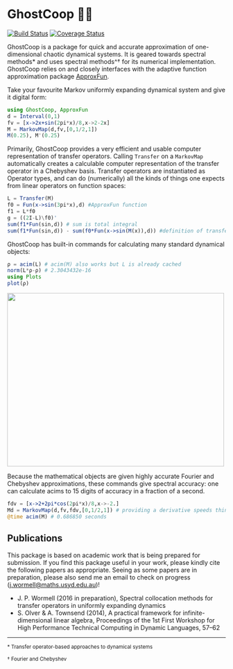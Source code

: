 # GhostCoop 👻✊

[![Build Status](https://travis-ci.org/johnwormell/GhostCoop.jl.svg?branch=master)](https://travis-ci.org/johnwormell/GhostCoop.jl)
[![Coverage Status](https://coveralls.io/repos/github/johnwormell/GhostCoop.jl/badge.svg?branch=master)](https://coveralls.io/github/johnwormell/GhostCoop.jl?branch=master)

GhostCoop is a package for quick and accurate approximation of one-dimensional chaotic dynamical systems. It is geared towards spectral methods* and uses spectral methods^† for its numerical implementation. GhostCoop relies on and closely interfaces with the adaptive function approximation package [ApproxFun](https://github.com/ApproxFun/ApproxFun.jl).  


 <!---computes transfer operators of one-dimensional chaotic systems in spectral bases. This enables one to find statistical properties of dynamical systems quickly, reliably and abstractly.
--->

Take your favourite Markov uniformly expanding dynamical system and give it digital form:

```julia
using GhostCoop, ApproxFun
d = Interval(0,1)
fv = [x->2x+sin(2pi*x)/8,x->2-2x]
M = MarkovMap(d,fv,[0,1/2,1])
M(0.25), M'(0.25)
```
<!---want to plot Markov Map--->

Primarily, GhostCoop provides a very efficient and usable computer representation of transfer operators. Calling ```Transfer``` on a ```MarkovMap``` automatically creates a calculable computer representation of the transfer operator in a Chebyshev basis. Transfer operators are instantiated as Operator types, and can do (numerically) all the kinds of things one expects from linear operators on function spaces:

```julia
L = Transfer(M)
f0 = Fun(x->sin(3pi*x),d) #ApproxFun function
f1 = L*f0
g = ((2I-L)\f0)'
sum(f1*Fun(sin,d)) # sum is total integral
sum(f1*Fun(sin,d)) - sum(f0*Fun(x->sin(M(x)),d)) #definition of transfer operator as adjoint
``` 

GhostCoop has built-in commands for calculating many standard dynamical objects:

```julia
ρ = acim(L) # acim(M) also works but L is already cached
norm(L*ρ-ρ) # 2.3043432e-16
using Plots
plot(ρ)
```
<!--- plot!(linearresponse(L,Fun(x->x*(1-x),d))) --->
<img src=https://github.com/johnwormell/GhostCoop.jl/raw/master/images/acim.png width=500 height=400>

Because the mathematical objects are given highly accurate Fourier and Chebyshev approximations, these commands give spectral accuracy: one can calculate acims to 15 digits of accuracy in a fraction of a second.

```julia
fdv = [x->2+2pi*cos(2pi*x)/8,x->-2.]
Md = MarkovMap(d,fv,fdv,[0,1/2,1]) # providing a derivative speeds things up a lot
@time acim(M) # 0.686850 seconds
```
<!--- ```julia
doubling = MarkovMap(Interval(0,1),[x->2x,x->2x-1],[0,0.5,1])  #doubling map
norm(acim(doubling)-1)
```
--->

<!--- induced maps --->

## Publications

This package is based on academic work that is being prepared for submission. If you find this package useful in your work, please kindly cite the following papers as appropriate. Seeing as some papers are in preparation, please also send me an email to check on progress (<j.wormell@maths.usyd.edu.au>)!

* J. P. Wormell (2016 in preparation), Spectral collocation methods for transfer operators in uniformly expanding dynamics
* S. Olver & A. Townsend (2014), A practical framework for infinite-dimensional linear algebra, Proceedings of the 1st First Workshop for High Performance Technical Computing in Dynamic Languages, 57–62

<!--- J. P. Wormell (2017 in preparation), Fast numerical methods for intermittent systems --->



________________
<sub>*  Transfer operator-based approaches to dynamical systems</sub>

<sub>† Fourier and Chebyshev</sub>
